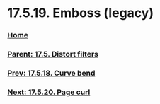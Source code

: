# 17.5.19. Emboss (legacy)

### [Home](./00-home.md)
### [Parent: 17.5. Distort filters](./17-05-00-distort-filters.md)
### [Prev: 17.5.18. Curve bend](./17-05-18-curve-bend.md)
### [Next: 17.5.20. Page curl](./17-05-20-page-curl.md)
